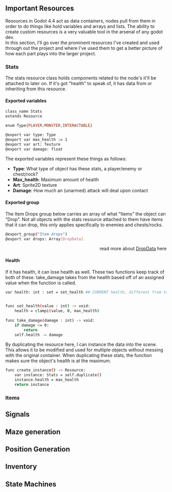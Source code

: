 ## Important Resources
Resources in Godot 4.4 act as data containers, nodes pull from them in order to do things like hold variables and arrays and lists. The ability to create custom resources is a very valuable tool in the arsenal of any godot dev. <br> In this section, I'll go over the prominent resources I've created and used through out the project and where I've used them to get a better picture of how each part plays into the larger project. 

### Stats
The stats resource class holds components related to the node's it'll be attached to later on. If it's got "health" to speak of, it has data from or inheriting from this resource.  

#### Exported variables
 ```sh
class_name Stats
extends Resource

enum Type{PLAYER,MONSTER,INTERACTABLE}

@export var type: Type
@export var max_health := 1
@export var art: Texture
@export var damage: float
  ```
The exported variables represent these things as follows:
* **Type**: What type of object has these stats, a player/enemy or chest/rock?
* **Max_health**: Maximum amount of health
* **Art**: Sprite2D texture
* **Damage**: How much an (unarmed) attack will deal upon contact

#### Exported group
The Item Drops group below carries an array of what "Items" the object can "Drop". 
Not all objects with the stats resource attached to them have items that it can drop, this only applies specifically to enemies and chests/rocks.
```sh
@export_group("Item drops")
@export var drops: Array[DropData]
```
<p align="right">read more about <a href="#readme-top">DropData</a> here</p>


#### Health

If it has health, it can lose health as well. These two functions keep track of both of these. 
take_damage takes from the health based off of an assigned value when the function is called.
```sh
var health: int : set = set_health ## CURRENT health, different from total health

 
func set_health(value : int) -> void:
	health = clampi(value, 0, max_health)
	
func take_damage(damage : int) -> void:
	if damage <= 0:
		return
	self.health -= damage
```


By duplicating the resource here, I can instance the data into the scene. This allows it to be modified and used for multiple objects without messing with the original container. When duplicating these stats, the function makes sure the object's health is at the maximum.
```sh	
func create_instance() -> Resource:
	var instance: Stats = self.duplicate()
	instance.health = max_health
	return instance
```

### Items

## Signals

## Maze generation


## Position Generation

## Inventory

## State Machines


